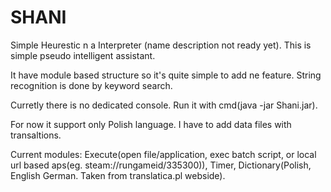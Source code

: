 # SHANI
Simple Heurestic n a Interpreter (name description not ready yet).
This is simple pseudo intelligent assistant.

It have module based structure so it's quite simple to add ne feature.
String recognition is done by keyword search.

Curretly there is no dedicated console. Run it with cmd(java -jar Shani.jar).

For now it support only Polish language. I have to add data files with transaltions.

Current modules:
Execute(open file/application, exec batch script, or local url based aps(eg. steam://rungameid/335300)),
Timer,
Dictionary(Polish, English German. Taken from translatica.pl webside).
